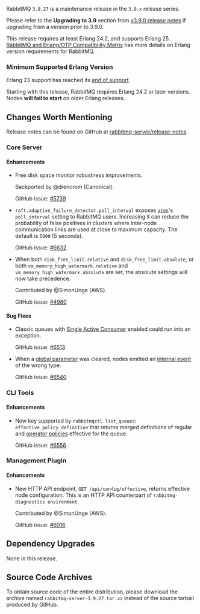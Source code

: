 RabbitMQ `3.9.27` is a maintenance release in the `3.9.x` release series.

Please refer to the **Upgrading to 3.9** section from [v3.9.0 release notes](https://github.com/rabbitmq/rabbitmq-server/releases/tag/v3.9.0) if upgrading from a version prior to 3.9.0.

This release requires at least Erlang 24.2, and supports Erlang 25. [RabbitMQ and Erlang/OTP Compatibility Matrix](https://www.rabbitmq.com/which-erlang.html) has more details on Erlang version requirements for RabbitMQ.


### Minimum Supported Erlang Version

Erlang 23 support has reached its [end of support](https://www.rabbitmq.com/which-erlang.html).

Starting with this release, RabbitMQ requires Erlang 24.2 or later versions. Nodes **will fail to start** on older Erlang releases.

## Changes Worth Mentioning

Release notes can be found on GitHub at [rabbitmq-server/release-notes](https://github.com/rabbitmq/rabbitmq-server/tree/v3.9.x/release-notes).

### Core Server

#### Enhancements

 * Free disk space monitor robustness improvements.

   Backported by @drencrom (Canonical).

   GitHub issue: [#5739](https://github.com/rabbitmq/rabbitmq-server/pull/5739)

 * `raft.adaptive_failure_detector.poll_interval` exposes [`aten`]()'s `poll_interval` setting to
   RabbitMQ users. Increasing it can reduce the probability of false positives in clusters where
   inter-node communication links are used at close to maximum capacity.
   The default is `5000` (5 seconds).

   GitHub issue: [#6632](https://github.com/rabbitmq/rabbitmq-server/pull/6632)

 * When both `disk_free_limit.relative` and `disk_free_limit.absolute`,
   or both `vm_memory_high_watermark.relative` and `vm_memory_high_watermark.absolute` are set,
   the absolute settings will now take precedence.

   Contributed by @SimonUnge (AWS).

   GitHub issue: [#4980](https://github.com/rabbitmq/rabbitmq-server/issues/4980)

#### Bug Fixes

 * Classic queues with [Single Active Consumer](https://www.rabbitmq.com/consumers.html#single-active-consumer) enabled could run into an exception.

   GitHub issue: [#6513](https://github.com/rabbitmq/rabbitmq-server/pull/6513)

 * When a [global parameter](https://www.rabbitmq.com/parameters.html#parameter-management) was cleared,
   nodes emitted an [internal event](https://www.rabbitmq.com/logging.html#internal-events) of the wrong type.

   GitHub issue: [#6540](https://github.com/rabbitmq/rabbitmq-server/pull/6540)


### CLI Tools

#### Enhancements

 * New key supported by `rabbitmqctl list_queues`: `effective_policy_definition` that returns
   merged definitions of regular and [operator policies](https://www.rabbitmq.com/parameters.html#operator-policies) effective for the queue.

   GitHub issue: [#6556](https://github.com/rabbitmq/rabbitmq-server/pull/6556)


### Management Plugin

#### Enhancements

 * New HTTP API endpoint, `GET /api/config/effective`, returns effective node configuration.
   This is an HTTP API counterpart of `rabbitmq-diagnostics environment`.

   Contributed by @SimonUnge (AWS).

   GitHub issue: [#6016](https://github.com/rabbitmq/rabbitmq-server/issues/6016)

## Dependency Upgrades

None in this release.


## Source Code Archives

To obtain source code of the entire distribution, please download the archive named `rabbitmq-server-3.9.27.tar.xz`
instead of the source tarball produced by GitHub.
